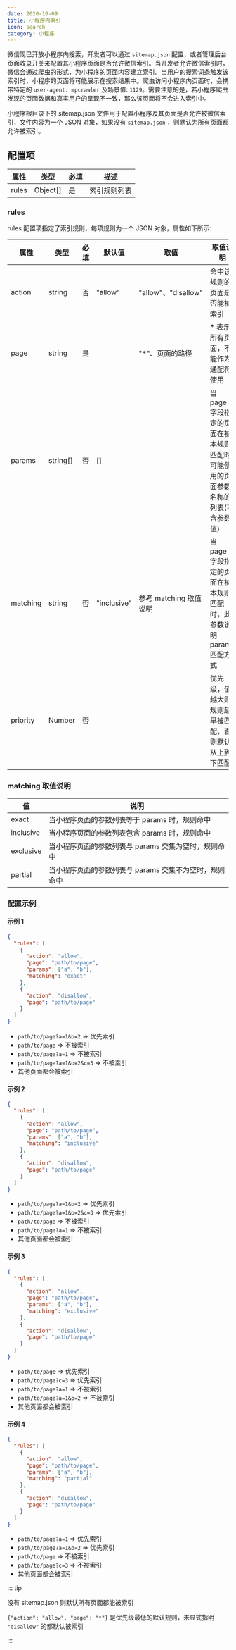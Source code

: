 ```yaml
---
date: 2020-10-09
title: 小程序内索引
icon: search
category: 小程序
---
```


微信现已开放小程序内搜索，开发者可以通过 `sitemap.json` 配置，或者管理后台页面收录开关来配置其小程序页面是否允许微信索引。当开发者允许微信索引时，微信会通过爬虫的形式，为小程序的页面内容建立索引。当用户的搜索词条触发该索引时，小程序的页面将可能展示在搜索结果中。爬虫访问小程序内页面时，会携带特定的 `user-agent: mpcrawler` 及场景值: `1129`。需要注意的是，若小程序爬虫发现的页面数据和真实用户的呈现不一致，那么该页面将不会进入索引中。

小程序根目录下的 sitemap.json 文件用于配置小程序及其页面是否允许被微信索引，文件内容为一个 JSON 对象，如果没有 `sitemap.json` ，则默认为所有页面都允许被索引。

<!-- more -->

## 配置项

| 属性  | 类型     | 必填 | 描述         |
| ----- | -------- | ---- | ------------ |
| rules | Object[] | 是   | 索引规则列表 |

### rules

rules 配置项指定了索引规则，每项规则为一个 JSON 对象，属性如下所示:

| 属性     | 类型     | 必填 | 默认值      | 取值                   | 取值说明                                                                       |
| -------- | -------- | ---- | ----------- | ---------------------- | ------------------------------------------------------------------------------ |
| action   | string   | 否   | "allow"     | "allow"、"disallow"    | 命中该规则的页面是否能被索引                                                   |
| page     | string   | 是   |             | "\*"、页面的路径       | \* 表示所有页面，不能作为通配符使用                                            |
| params   | string[] | 否   | []          |                        | 当 page 字段指定的页面在被本规则匹配时可能使用的页面参数名称的列表(不含参数值) |
| matching | string   | 否   | "inclusive" | 参考 matching 取值说明 | 当 page 字段指定的页面在被本规则匹配时，此参数说明 params 匹配方式             |
| priority | Number   | 否   |             |                        | 优先级，值越大则规则越早被匹配，否则默认从上到下匹配                           |

### matching 取值说明

| 值        | 说明                                                   |
| --------- | ------------------------------------------------------ |
| exact     | 当小程序页面的参数列表等于 params 时，规则命中         |
| inclusive | 当小程序页面的参数列表包含 params 时，规则命中         |
| exclusive | 当小程序页面的参数列表与 params 交集为空时，规则命中   |
| partial   | 当小程序页面的参数列表与 params 交集不为空时，规则命中 |

### 配置示例

#### 示例 1

```json
{
  "rules": [
    {
      "action": "allow",
      "page": "path/to/page",
      "params": ["a", "b"],
      "matching": "exact"
    },
    {
      "action": "disallow",
      "page": "path/to/page"
    }
  ]
}
```

- `path/to/page?a=1&b=2` => 优先索引
- `path/to/page` => 不被索引
- `path/to/page?a=1` => 不被索引
- `path/to/page?a=1&b=2&c=3` => 不被索引
- 其他页面都会被索引

#### 示例 2

```json
{
  "rules": [
    {
      "action": "allow",
      "page": "path/to/page",
      "params": ["a", "b"],
      "matching": "inclusive"
    },
    {
      "action": "disallow",
      "page": "path/to/page"
    }
  ]
}
```

- `path/to/page?a=1&b=2` => 优先索引
- `path/to/page?a=1&b=2&c=3` => 优先索引
- `path/to/page` => 不被索引
- `path/to/page?a=1` => 不被索引
- 其他页面都会被索引

#### 示例 3

```json
{
  "rules": [
    {
      "action": "allow",
      "page": "path/to/page",
      "params": ["a", "b"],
      "matching": "exclusive"
    },
    {
      "action": "disallow",
      "page": "path/to/page"
    }
  ]
}
```

- `path/to/pag`e => 优先索引
- `path/to/page?c=3` => 优先索引
- `path/to/page?a=1` => 不被索引
- `path/to/page?a=1&b=2` => 不被索引
- 其他页面都会被索引

#### 示例 4

```json
{
  "rules": [
    {
      "action": "allow",
      "page": "path/to/page",
      "params": ["a", "b"],
      "matching": "partial"
    },
    {
      "action": "disallow",
      "page": "path/to/page"
    }
  ]
}
```

- `path/to/page?a=1` => 优先索引
- `path/to/page?a=1&b=2` => 优先索引
- `path/to/page` => 不被索引
- `path/to/page?c=3` => 不被索引
- 其他页面都会被索引

::: tip

没有 sitemap.json 则默认所有页面都能被索引

`{"action": "allow", "page": "*"}` 是优先级最低的默认规则，未显式指明 `"disallow"` 的都默认被索引

:::

